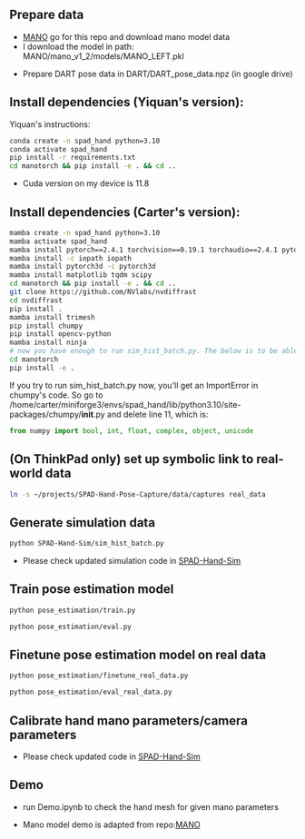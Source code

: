 ## Prepare data

 - [MANO](https://github.com/otaheri/MANO) go for this repo and download mano model data
 - I download the model in path: MANO/mano_v1_2/models/MANO_LEFT.pkl
 <!-- - [FreiHAND](https://lmb.informatik.uni-freiburg.de/projects/freihand/) go for this website and download hand dataset
 - I download the dataset in path: FreiHAND_dataset/mano, I then store the mesh in FreiHAND_dataset/mesh and simulated histograms in FreiHAND_dataset/simulation
 - I prepared a example data for simulated hists based on hand mesh data in FreiHAND: [simulated_hists](https://drive.google.com/file/d/1k7VrNyP7q7CQ2-1AlsigkLZFGM5-vggZ/view?usp=drive_link) -->
- Prepare DART pose data in DART/DART_pose_data.npz (in google drive)



## Install dependencies (Yiquan's version):

Yiquan's instructions:
```sh
conda create -n spad_hand python=3.10
conda activate spad_hand
pip install -r requirements.txt
cd manotorch && pip install -e . && cd ..
```

 - Cuda version on my device is 11.8


## Install dependencies (Carter's version):
```sh
mamba create -n spad_hand python=3.10
mamba activate spad_hand
mamba install pytorch==2.4.1 torchvision==0.19.1 torchaudio==2.4.1 pytorch-cuda=12.1 -c pytorch -c nvidia
mamba install -c iopath iopath
mamba install pytorch3d -c pytorch3d
mamba install matplotlib tqdm scipy
cd manotorch && pip install -e . && cd ..
git clone https://github.com/NVlabs/nvdiffrast
cd nvdiffrast
pip install .
mamba install trimesh
pip install chumpy
pip install opencv-python
mamba install ninja
# now you have enough to run sim_hist_batch.py. The below is to be able to run train, eval, etc.
cd manotorch
pip install -e .
```

If you try to run sim_hist_batch.py now, you'll get an ImportError in chumpy's code. So go to 
/home/carter/miniforge3/envs/spad_hand/lib/python3.10/site-packages/chumpy/__init__.py and delete line 11, which is:
```python
from numpy import bool, int, float, complex, object, unicode
```

## (On ThinkPad only) set up symbolic link to real-world data
```sh
ln -s ~/projects/SPAD-Hand-Pose-Capture/data/captures real_data
```

## Generate simulation data

```sh
python SPAD-Hand-Sim/sim_hist_batch.py 
```
 - Please check updated simulation code in [SPAD-Hand-Sim](https://github.com/adrenaline21/SPAD-Hand-Sim)

## Train pose estimation model

```sh
python pose_estimation/train.py

python pose_estimation/eval.py
```

## Finetune pose estimation model on real data

```sh
python pose_estimation/finetune_real_data.py

python pose_estimation/eval_real_data.py
```

## Calibrate hand mano parameters/camera parameters

 - Please check updated code in [SPAD-Hand-Sim](https://github.com/adrenaline21/SPAD-Hand-Sim)



## Demo

 - run Demo.ipynb to check the hand mesh for given mano parameters

 - Mano model demo is adapted from repo:[MANO](https://github.com/otaheri/MANO)


